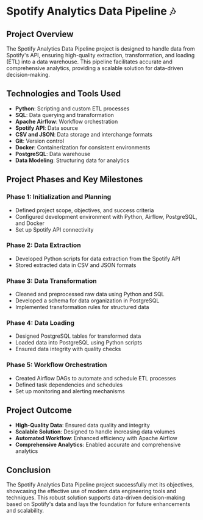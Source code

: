 # Spotify Analytics Data Pipeline 🎶

## Project Overview

The Spotify Analytics Data Pipeline project is designed to handle data from Spotify's API, ensuring high-quality extraction, transformation, and loading (ETL) into a data warehouse. This pipeline facilitates accurate and comprehensive analytics, providing a scalable solution for data-driven decision-making.

## Technologies and Tools Used

- **Python**: Scripting and custom ETL processes
- **SQL**: Data querying and transformation
- **Apache Airflow**: Workflow orchestration
- **Spotify API**: Data source
- **CSV and JSON**: Data storage and interchange formats
- **Git**: Version control
- **Docker**: Containerization for consistent environments
- **PostgreSQL**: Data warehouse
- **Data Modeling**: Structuring data for analytics

## Project Phases and Key Milestones

### Phase 1: Initialization and Planning

- Defined project scope, objectives, and success criteria
- Configured development environment with Python, Airflow, PostgreSQL, and Docker
- Set up Spotify API connectivity

### Phase 2: Data Extraction

- Developed Python scripts for data extraction from the Spotify API
- Stored extracted data in CSV and JSON formats

### Phase 3: Data Transformation

- Cleaned and preprocessed raw data using Python and SQL
- Developed a schema for data organization in PostgreSQL
- Implemented transformation rules for structured data

### Phase 4: Data Loading

- Designed PostgreSQL tables for transformed data
- Loaded data into PostgreSQL using Python scripts
- Ensured data integrity with quality checks

### Phase 5: Workflow Orchestration

- Created Airflow DAGs to automate and schedule ETL processes
- Defined task dependencies and schedules
- Set up monitoring and alerting mechanisms

## Project Outcome

- **High-Quality Data**: Ensured data quality and integrity
- **Scalable Solution**: Designed to handle increasing data volumes
- **Automated Workflow**: Enhanced efficiency with Apache Airflow
- **Comprehensive Analytics**: Enabled accurate and comprehensive analytics

## Conclusion

The Spotify Analytics Data Pipeline project successfully met its objectives, showcasing the effective use of modern data engineering tools and techniques. This robust solution supports data-driven decision-making based on Spotify's data and lays the foundation for future enhancements and scalability.

